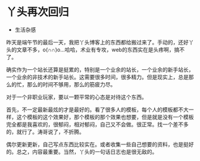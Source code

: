 # 丫头再次回归
- 生活杂感

昨天是端午节的最后一天，我把丫头博客上的东西都给搬过来了。手动的，还好丫头的文章不多，o(∩∩)o...哈哈，术业有专攻，web的东西实在是头疼啊，搞不了。

确实作为一个站长还算是挺累的，特别是一个业余的站长，一个业余的新手站长，一个业余的非技术的新手站长。这需要很多时间，很多精力。但是现实上，总是那么的忙，那么的时间不够用，那么的筋疲力尽。

对于一个非职业玩家，要以一颗平常的心态是对待这个东西。

首先，不一定最新最炫的才是最好的。看了很多人的模板，每个人的模板都不大一样，这个模板的这个效果好，那个模板的那个效果也想要，但是就是没有一个模板完全都是我喜欢的，很郁闷，相对郁闷，自己又不会做。很正常。找一个差不多的，就行了。涛哥说了，不折腾。

偶尔更新更新，自己写点东西比较实在。或者收集一些自己想要的资料，也是挺好的。总之，内容最重要。当然，丫头的一句话日志也是很无敌的。